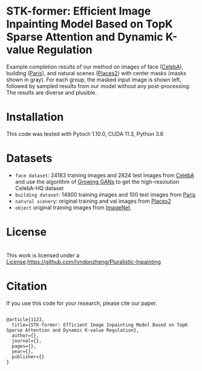 


# STK-former: Efficient Image Inpainting Model Based on TopK Sparse Attention and Dynamic K-value Regulation




</table>

Example completion results of our method on images of face ([CelebA](http://mmlab.ie.cuhk.edu.hk/projects/CelebA.html)), building ([Paris](https://github.com/pathak22/context-encoder)), and natural scenes ([Places2](http://places2.csail.mit.edu/)) with center masks (masks shown in gray). For each group, the masked input image is shown left, followed by sampled results from our model without any post-processing. The results are diverse and plusible.



# Installation
This code was tested with Pytoch 1.10.0, CUDA 11.3, Python 3.6 


# Datasets
- ```face dataset```: 24183 training images and  2824 test images from [CelebA](http://mmlab.ie.cuhk.edu.hk/projects/CelebA.html) and use the algorithm of [Growing GANs](https://github.com/tkarras/progressive_growing_of_gans) to get the high-resolution CelebA-HQ dataset
- ```building dataset```: 14900 training images and 100 test images from [Paris](https://github.com/pathak22/context-encoder)
- ```natural scenery```: original training and val images from [Places2](http://places2.csail.mit.edu/)
- ```object``` original training images from [ImageNet](http://www.image-net.org/).


# License
<br />This work is licensed under a <a rel="Pluralistic-Inpainting" href="https://github.com/lyndonzheng/Pluralistic-Inpainting"> License</a>.https://github.com/lyndonzheng/Pluralistic-Inpainting


# Citation

If you use this code for your research, please cite our paper.
```

@article{1123,
  title={STK-former: Efficient Image Inpainting Model Based on TopK Sparse Attention and Dynamic K-value Regulation},
  author={},
  journal={},
  pages={},
  year={},
  publisher={}
}
```
